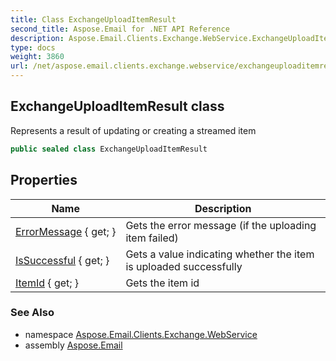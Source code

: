 ```yaml
---
title: Class ExchangeUploadItemResult
second_title: Aspose.Email for .NET API Reference
description: Aspose.Email.Clients.Exchange.WebService.ExchangeUploadItemResult class. Represents a result of updating or creating a streamed item
type: docs
weight: 3860
url: /net/aspose.email.clients.exchange.webservice/exchangeuploaditemresult/
---
```

## ExchangeUploadItemResult class

Represents a result of updating or creating a streamed item

```csharp
public sealed class ExchangeUploadItemResult
```

## Properties

| Name | Description |
| --- | --- |
| [ErrorMessage](../../aspose.email.clients.exchange.webservice/exchangeuploaditemresult/errormessage/) { get; } | Gets the error message (if the uploading item failed) |
| [IsSuccessful](../../aspose.email.clients.exchange.webservice/exchangeuploaditemresult/issuccessful/) { get; } | Gets a value indicating whether the item is uploaded successfully |
| [ItemId](../../aspose.email.clients.exchange.webservice/exchangeuploaditemresult/itemid/) { get; } | Gets the item id |

### See Also

* namespace [Aspose.Email.Clients.Exchange.WebService](../../aspose.email.clients.exchange.webservice/)
* assembly [Aspose.Email](../../)


